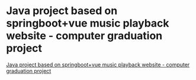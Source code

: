 # Java project based on springboot+vue music playback website - computer graduation project
[Java project based on springboot+vue music playback website - computer graduation project](https://aiwithcloud.com/2022/09/16/java_project_based_on_springbootvue_music_playback_website___computer_graduation_project/)